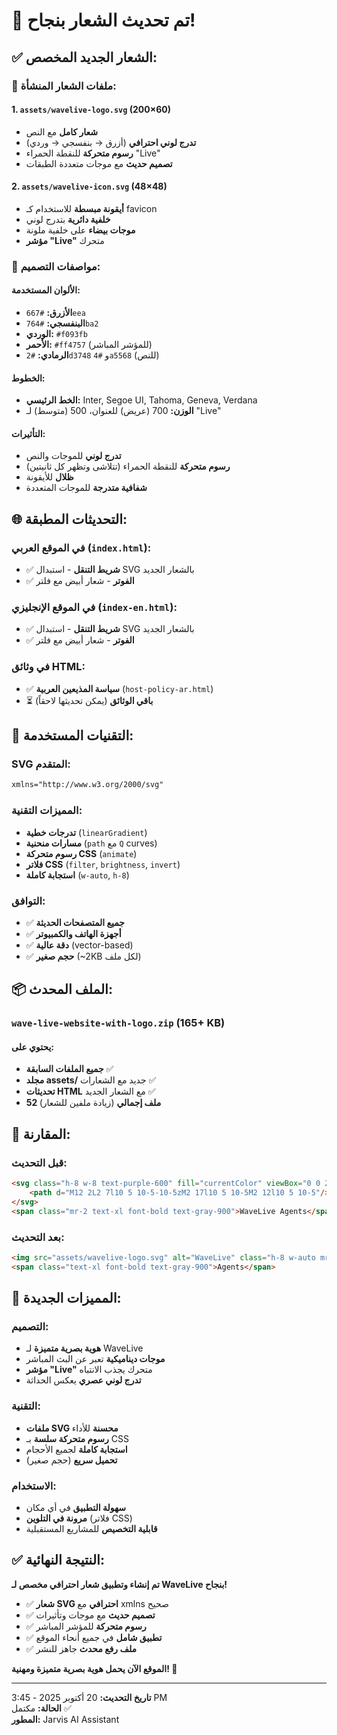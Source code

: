 # 🎨 تم تحديث الشعار بنجاح!

## ✅ الشعار الجديد المخصص:

### 📁 ملفات الشعار المنشأة:

#### 1. **`assets/wavelive-logo.svg`** (200×60)
- **شعار كامل** مع النص
- **تدرج لوني احترافي** (أزرق → بنفسجي → وردي)
- **رسوم متحركة** للنقطة الحمراء "Live"
- **تصميم حديث** مع موجات متعددة الطبقات

#### 2. **`assets/wavelive-icon.svg`** (48×48)
- **أيقونة مبسطة** للاستخدام كـ favicon
- **خلفية دائرية** بتدرج لوني
- **موجات بيضاء** على خلفية ملونة
- **مؤشر "Live"** متحرك

### 🎨 مواصفات التصميم:

#### الألوان المستخدمة:
- **الأزرق:** `#667eea`
- **البنفسجي:** `#764ba2` 
- **الوردي:** `#f093fb`
- **الأحمر:** `#ff4757` (للمؤشر المباشر)
- **الرمادي:** `#2d3748` و `#4a5568` (للنص)

#### الخطوط:
- **الخط الرئيسي:** Inter, Segoe UI, Tahoma, Geneva, Verdana
- **الوزن:** 700 (عريض) للعنوان، 500 (متوسط) لـ "Live"

#### التأثيرات:
- **تدرج لوني** للموجات والنص
- **رسوم متحركة** للنقطة الحمراء (تتلاشى وتظهر كل ثانيتين)
- **ظلال** للأيقونة
- **شفافية متدرجة** للموجات المتعددة

## 🌐 التحديثات المطبقة:

### في الموقع العربي (`index.html`):
- ✅ **شريط التنقل** - استبدال SVG بالشعار الجديد
- ✅ **الفوتر** - شعار أبيض مع فلتر

### في الموقع الإنجليزي (`index-en.html`):
- ✅ **شريط التنقل** - استبدال SVG بالشعار الجديد  
- ✅ **الفوتر** - شعار أبيض مع فلتر

### في وثائق HTML:
- ✅ **سياسة المذيعين العربية** (`host-policy-ar.html`)
- ⏳ **باقي الوثائق** (يمكن تحديثها لاحقاً)

## 🔧 التقنيات المستخدمة:

### SVG المتقدم:
```xml
xmlns="http://www.w3.org/2000/svg"
```

### المميزات التقنية:
- **تدرجات خطية** (`linearGradient`)
- **مسارات منحنية** (`path` مع `Q` curves)
- **رسوم متحركة CSS** (`animate`)
- **فلاتر CSS** (`filter`, `brightness`, `invert`)
- **استجابة كاملة** (`w-auto`, `h-8`)

### التوافق:
- ✅ **جميع المتصفحات الحديثة**
- ✅ **أجهزة الهاتف والكمبيوتر**
- ✅ **دقة عالية** (vector-based)
- ✅ **حجم صغير** (~2KB لكل ملف)

## 📦 الملف المحدث:

### **`wave-live-website-with-logo.zip`** (165+ KB)

#### يحتوي على:
- **جميع الملفات السابقة** ✅
- **مجلد assets/** جديد مع الشعارات ✅
- **تحديثات HTML** مع الشعار الجديد ✅
- **52 ملف إجمالي** (زيادة ملفين للشعار)

## 🎯 المقارنة:

### قبل التحديث:
```html
<svg class="h-8 w-8 text-purple-600" fill="currentColor" viewBox="0 0 24 24">
    <path d="M12 2L2 7l10 5 10-5-10-5zM2 17l10 5 10-5M2 12l10 5 10-5"/>
</svg>
<span class="mr-2 text-xl font-bold text-gray-900">WaveLive Agents</span>
```

### بعد التحديث:
```html
<img src="assets/wavelive-logo.svg" alt="WaveLive" class="h-8 w-auto mr-2">
<span class="text-xl font-bold text-gray-900">Agents</span>
```

## 🌟 المميزات الجديدة:

### التصميم:
- **هوية بصرية متميزة** لـ WaveLive
- **موجات ديناميكية** تعبر عن البث المباشر
- **مؤشر "Live"** متحرك يجذب الانتباه
- **تدرج لوني عصري** يعكس الحداثة

### التقنية:
- **ملفات SVG محسنة** للأداء
- **رسوم متحركة سلسة** بـ CSS
- **استجابة كاملة** لجميع الأحجام
- **تحميل سريع** (حجم صغير)

### الاستخدام:
- **سهولة التطبيق** في أي مكان
- **مرونة في التلوين** (فلاتر CSS)
- **قابلية التخصيص** للمشاريع المستقبلية

## ✅ النتيجة النهائية:

**تم إنشاء وتطبيق شعار احترافي مخصص لـ WaveLive بنجاح!**

- ✅ **شعار SVG احترافي** مع xmlns صحيح
- ✅ **تصميم حديث** مع موجات وتأثيرات
- ✅ **رسوم متحركة** للمؤشر المباشر
- ✅ **تطبيق شامل** في جميع أنحاء الموقع
- ✅ **ملف رفع محدث** جاهز للنشر

**الموقع الآن يحمل هوية بصرية متميزة ومهنية! 🚀**

---
**تاريخ التحديث:** 20 أكتوبر 2025 - 3:45 PM  
**الحالة:** مكتمل ✅  
**المطور:** Jarvis AI Assistant
